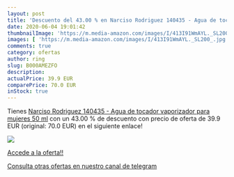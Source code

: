 ```yaml
---
layout: post
title: 'Descuento del 43.00 % en Narciso Rodriguez 140435 - Agua de tocad'
date: 2020-06-04 19:01:42
thumbnailImage: 'https://m.media-amazon.com/images/I/413I91WmAYL._SL200_.jpg'
images: [ 'https://m.media-amazon.com/images/I/413I91WmAYL._SL200_.jpg' ]
comments: true
category: ofertas
author: ring
slug: B000AMEZFO
description:
actualPrice: 39.9 EUR
comparePrice: 70.0 EUR
inStock: true
---
```


Tienes [Narciso Rodriguez 140435 - Agua de tocador vaporizador para mujeres  50 ml](https://www.amazon.com/dp/B000AMEZFO/?tag=redken08-20) con un 43.00 % de descuento con precio de oferta de 39.9 EUR (original: 70.0 EUR) en el siguiente enlace!

[![](https://m.media-amazon.com/images/I/413I91WmAYL._SL200_.jpg)](https://www.amazon.com/dp/B000AMEZFO/?tag=redken08-20)

[Accede a la oferta!!](https://www.amazon.com/dp/B000AMEZFO/?tag=redken08-20)

[Consulta otras ofertas en nuestro canal de telegram](https://t.me/s/ofertas25)
